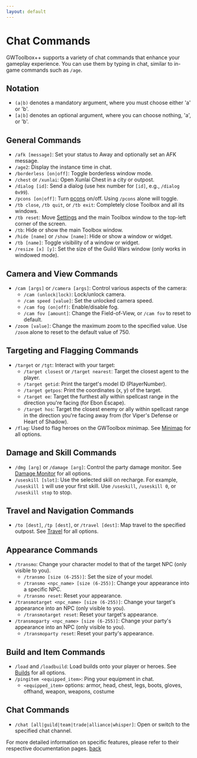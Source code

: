 ```yaml
---
layout: default
---
```


# Chat Commands

GWToolbox++ supports a variety of chat commands that enhance your gameplay experience. You can use them by typing in chat, similar to in-game commands such as `/age`.

## Notation
- `(a|b)` denotes a mandatory argument, where you must choose either 'a' or 'b'.
- `[a|b]` denotes an optional argument, where you can choose nothing, 'a', or 'b'.

## General Commands

- `/afk [message]`: Set your status to Away and optionally set an AFK message.
- `/age2`: Display the instance time in chat.
- `/borderless [on|off]`: Toggle borderless window mode.
- `/chest` or `/xunlai`: Open Xunlai Chest in a city or outpost.
- `/dialog [id]`: Send a dialog (use hex number for `[id]`, e.g., `/dialog 0x99`).
- `/pcons [on|off]`: Turn [pcons](pcons) on/off. Using `/pcons` alone will toggle.
- `/tb close`, `/tb quit`, or `/tb exit`: Completely close Toolbox and all its windows.
- `/tb reset`: Move [Settings](settings) and the main Toolbox window to the top-left corner of the screen.
- `/tb`: Hide or show the main Toolbox window.
- `/hide [name]` or `/show [name]`: Hide or show a window or widget.
- `/tb [name]`: Toggle visibility of a window or widget.
- `/resize [x] [y]`: Set the size of the Guild Wars window (only works in windowed mode).

## Camera and View Commands

- `/cam [args]` or `/camera [args]`: Control various aspects of the camera:
  - `/cam (unlock|lock)`: Lock/unlock camera.
  - `/cam speed [value]`: Set the unlocked camera speed.
  - `/cam fog (on|off)`: Enable/disable fog.
  - `/cam fov [amount]`: Change the Field-of-View, or `/cam fov` to reset to default.
- `/zoom [value]`: Change the maximum zoom to the specified value. Use `/zoom` alone to reset to the default value of 750.

## Targeting and Flagging Commands

- `/target` or `/tgt`: Interact with your target:
  - `/target closest` or `/target nearest`: Target the closest agent to the player.
  - `/target getid`: Print the target's model ID (PlayerNumber).
  - `/target getpos`: Print the coordinates (x, y) of the target.
  - `/target ee`: Target the furthest ally within spellcast range in the direction you're facing (for Ebon Escape).
  - `/target hos`: Target the closest enemy or ally within spellcast range in the direction you're facing away from (for Viper's Defense or Heart of Shadow).
- `/flag`: Used to flag heroes on the GWToolbox minimap. See [Minimap](minimap#chat-commands) for all options.

## Damage and Skill Commands

- `/dmg [arg]` or `/damage [arg]`: Control the party damage monitor. See [Damage Monitor](damage_monitor#chat-commands) for all options.
- `/useskill [slot]`: Use the selected skill on recharge. For example, `/useskill 1` will use your first skill. Use `/useskill`, `/useskill 0`, or `/useskill stop` to stop.

## Travel and Navigation Commands

- `/to [dest]`, `/tp [dest]`, or `/travel [dest]`: Map travel to the specified outpost. See [Travel](travel#chat-commands) for all options.

## Appearance Commands

- `/transmo`: Change your character model to that of the target NPC (only visible to you).
  - `/transmo [size (6-255)]`: Set the size of your model.
  - `/transmo <npc_name> [size (6-255)]`: Change your appearance into a specific NPC.
  - `/transmo reset`: Reset your appearance.
- `/transmotarget <npc_name> [size (6-255)]`: Change your target's appearance into an NPC (only visible to you).
  - `/transmotarget reset`: Reset your target's appearance.
- `/transmoparty <npc_name> [size (6-255)]`: Change your party's appearance into an NPC (only visible to you).
  - `/transmoparty reset`: Reset your party's appearance.

## Build and Item Commands

- `/load` and `/loadbuild`: Load builds onto your player or heroes. See [Builds](builds#chat-commands) for all options.
- `/pingitem <equipped_item>`: Ping your equipment in chat.
  - `<equipped_item>` options: armor, head, chest, legs, boots, gloves, offhand, weapon, weapons, costume

## Chat Commands

- `/chat [all|guild|team|trade|alliance|whisper]`: Open or switch to the specified chat channel.

For more detailed information on specific features, please refer to their respective documentation pages.
[back](./)
